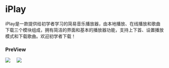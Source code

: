 # iPlay

iPlay是一款提供给初学者学习的简易音乐播放器，由本地播放、在线播放和歌曲下载三个模块组成，拥有简洁的界面和基本的播放器功能，支持上下首、设置播放模式和下载歌曲。欢迎初学者下载！

### PreView

![](https://github.com/Yone-sx/iPlay/blob/master/screenshots/Firstpage.png) &nbsp;&nbsp;&nbsp;
![](https://github.com/Yone-sx/iPlay/blob/master/screenshots/Local.png) &nbsp;&nbsp;&nbsp;

